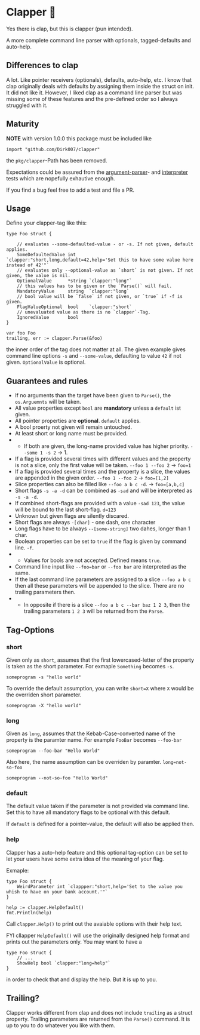 # Clapper 👏

Yes there is clap, but this is clapper (pun intended).

A more complete command line parser with optionals, tagged-defaults and auto-help.

## Differences to clap

A lot. Like pointer receivers (optionals), defaults, auto-help, etc. I know that clap originally deals with defaults by assigning them inside the struct on init. It did not like it. However, I liked clap as a command line parser but was missing some of these features and the pre-defined order so I always struggled with it.

## Maturity

**NOTE** with version 1.0.0 this package must be included like
```golang
import "github.com/Dirk007/clapper"
```

the `pkg/clapper`-Path has been removed.

Expectations could be assured from the [argument-parser](./pkg/clapper/arg_parser_test.go)- and [interpreter](./pkg/clapper/clapper_test.go) tests which are nopefully exhautive enough.

If you find a bug feel free to add a test and file a PR.

## Usage

Define your clapper-tag like this: 
```golang
type Foo struct {

    // evaluates --some-defaulted-value - or -s. If not given, default applies.
    SomeDefaultedValue int     `clapper:"short,long,default=42,help='Set this to have some value here instead of 42'"`
    // evaluates only --optional-value as `short` is not given. If not given, the value is nil.
    OptionalValue      *string `clapper:"long"`
    // this values has to be given or the `Parse()` will fail.
    MandatoryValue     string  `clapper:"long`
    // bool value will be `false` if not given, or `true` if -f is given.
    FlagValueOptional  bool    `clapper:"short`
    // unevaluated value as there is no `clapper`-Tag.
    IgnoredValue       bool
}

var foo Foo
trailing, err := clapper.Parse(&foo)
```

the inner order of the tag does not matter at all. The given example gives command line options `-s` and `--some-value`, defaulting to value `42` if not given. `OptionalValue` is optional. 


## Guarantees and rules

- If no arguments than the target have been given to `Parse()`, the `os.Arguemnts` will be taken.
- All value properties except `bool` are **mandatory** unless a `default` ist given.
- All pointer properties are **optional**. `default` applies.
- A bool proerty not given will remain untouched.
- At least short or long name must be provided.
- - If both are given, the long-name provided value has higher priority. `--some 1 -s 2` -> 1.
- If a flag is provided several times with different values and the property is not a slice, only the first value will be taken. `--foo 1 --foo 2` -> `foo=1`
- If a flag is provided several times and the property is a slice, the values are appended in the given order. `--foo 1 --foo 2` -> `foo=[1,2]`
- Slice properties can also be filled like `--foo a b c -d`. -> `foo=[a,b,c]`
- Short flags `-s -a -d` can be combined as `-sad` and will be interpreted as `-s -a -d`.
- If combined short-flags are provided with a value `-sad 123`, the value will be bound to the last short-flag. `d=123`
- Unknown but given flags are silently discared.
- Short flags are always `-[char]` - one dash, one character
- Long flags have to be always `--[some-string]` two dahes, longer than 1 char.
- Boolean properties can be set to `true` if the flag is given by command line. `-f`.
- - Values for bools are not accepted. Defined means `true`.
- Command line input like `--foo=bar` or `--foo bar` are interpreted as the same.
- If the last command line parameters are assigned to a slice `--foo a b c` then all these parameters will be appended to the slice. There are no trailing parameters then.
- - In opposite if there is a slice `--foo a b c --bar baz 1 2 3`, then the trailing parameters `1 2 3` will be returned from the `Parse`.

## Tag-Options

### short
Given only as `short`, assumes that the first lowercased-letter of the property is taken as the short parameter. For exmaple `Something` becomes `-s`.

```
someprogram -s "hello world"
```

 To override the default assumption, you can write `short=X` where `X` would be the overriden short parameter. 

 ```
 someprogram -X "hello world"
 ```
 
### long
Given as `long`, assumes that the Kebab-Case-converted name of the property is the paramter name. For example `FooBar` becomes `--foo-bar`

```
someprogram --foo-bar "Hello World"
```

Also here, the name assumption can be overriden by paramter.
```long=not-so-foo```

```
someprogram --not-so-foo "Hello World"
```

### default
The default value taken if the parameter is not provided via command line. Set this to have all mandatory flags to be optional with this default. 

If `default` is defined for a pointer-value, the default will also be applied then.

### help
Clapper has a auto-help feature and this optional tag-option can be set to let your users have some extra idea of the meaning of your flag.

Exmaple:
```golang
type Foo struct {
    WeirdParameter int `clappper:"short,help='Set to the value you whish to have on your bank account.'"`
}

help := clapper.HelpDefault()
fmt.Println(help)
```

Call `clapper.Help()` to print out the avaiable options with their help text. 

FYI cllapper `HelpDefault()` will use the originally designed help format and prints out the parameters only.
You may want to have a 
```golang
type Foo struct {
    // ...
    ShowHelp bool `clapper:"long=help"`
}
```
in order to check that and display the help. But it is up to you.

## Trailing?

Clapper works different from clap and does not include `trailing` as a struct property. Trailing parameters are returned from the `Parse()` command. It is up to you to do whatever you like with them.
